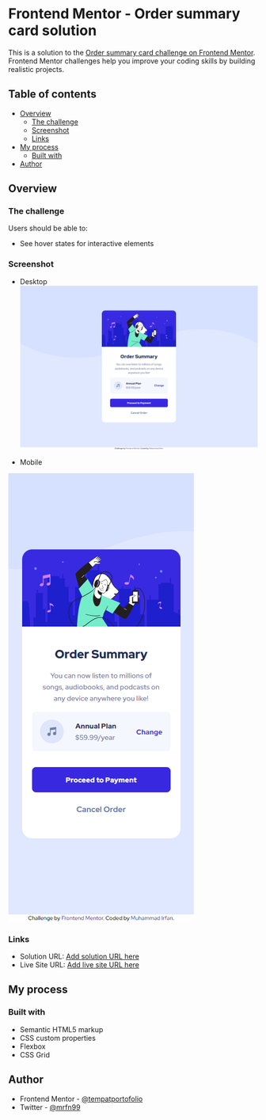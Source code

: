 # Frontend Mentor - Order summary card solution

This is a solution to the [Order summary card challenge on Frontend Mentor](https://www.frontendmentor.io/challenges/order-summary-component-QlPmajDUj). Frontend Mentor challenges help you improve your coding skills by building realistic projects. 

## Table of contents

- [Overview](#overview)
  - [The challenge](#the-challenge)
  - [Screenshot](#screenshot)
  - [Links](#links)
- [My process](#my-process)
  - [Built with](#built-with)
- [Author](#author)

## Overview

### The challenge

Users should be able to:

- See hover states for interactive elements

### Screenshot

- Desktop
![](./screenshot/screnshot-desktop.png)

- Mobile

![](./screenshot/screnshot-mobile.png)

### Links

- Solution URL: [Add solution URL here](https://www.frontendmentor.io/solutions/order-summary-component-challenge-hub-mlyjKPlOs)
- Live Site URL: [Add live site URL here](https://tempatportofolio.github.io/orderSummaryComponent/)

## My process

### Built with

- Semantic HTML5 markup
- CSS custom properties
- Flexbox
- CSS Grid

## Author

- Frontend Mentor - [@tempatportofolio](https://www.frontendmentor.io/profile/tempatportofolio)
- Twitter - [@mrfn99](https://twitter.com/mrfn99)


